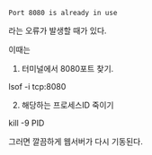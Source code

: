 ```
Port 8080 is already in use
```
라는 오류가 발생할 때가 있다.

이때는

1. 터미널에서 8080포트 찾기.

lsof -i tcp:8080

2. 해당하는 프로세스ID 죽이기

kill -9 PID

그러면 깔끔하게 웹서버가 다시 기동된다.

